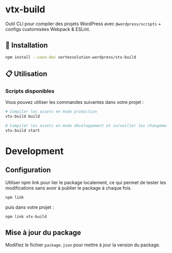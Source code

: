 # vtx-build

Outil CLI pour compiler des projets WordPress avec `@wordpress/scripts` + configs customisées Webpack & ESLint.

## 🚀 Installation

```bash
npm install --save-dev vortexsolution-wordpress/vtx-build
```

## 📋 Utilisation

### Scripts disponibles

Vous pouvez utiliser les commandes suivantes dans votre projet :

```bash
# Compiler les assets en mode production
vtx-build build

# Compiler les assets en mode développement et surveiller les changements
vtx-build start
```


# Development

## Configuration
Utiliser npm link pour lier le package localement, ce qui permet de tester les modifications sans avoir à publier le package à chaque fois.

```bash
npm link
```
puis dans votre projet :

```bash
npm link vtx-build
```

## Mise à jour du package
Modifiez le fichier `package.json` pour mettre à jour la version du package.
